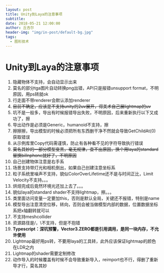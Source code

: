 ```yaml
---
layout: post
title: Unity到Laya的注意事项
subtitle: 
date: 2018-05-21 12:00:00
author: 丘吉尔
header-img: "img/in-post/default-bg.jpg"
tags:
  - 图形技术
---
```



# Unity到Laya的注意事项

1. 隐藏物体不支持，会自动显示出来
2. 莫名的部分tga图片自动转换png出错，API只是报错unsupport format，不明原因，用ps转就ok
3. 行走面不带renderer会默认添加renderer
4. ~~目前不确定，应该是不支持unity的2uv展开，得美术自己展lightmap的uv~~
5. 坑不是一般多，导出有时候报错导出失败，不明原因，后来重新执行以下又成功了，擦
6. 导出动作是必须是Generic，humanoid不支持，擦
7. 擦擦擦，导出模型的时候必须把所有东西删干净不然就会导致GetChildAt(0)获取错误
8. 从示例库里Copy代码需谨慎，防止有各种看不见的字符导致执行错误
9. ~~莫名其妙的一部分模型变黑，毫无规律，查不出原因，换个用laya的standard替换billnphone就好了，不明原因~~
10. 自己创建物体注意是右手系
11. 场景支持带灯光和相机倒出，如果自己创建注意坐标系
12. 粒子系统里噪声不支持，貌似ColorOverLifetime还不是与时间正比，Limit Velocity不支持。。。
13. 烘焙完成后竟然环境光还加上去了。。。
14. 貌似laya的standard shader不支持lightmap，擦。。。
15. 类里面访问变量一定要加this，否则是默认全局，关键还不报错，特别是name
16. 模型导出注意清空位移，转向，否则会被当做模型内部的数据，位置数据坐标系把x轴翻转就可以
17. 不支持meshcollider
18. 资源路径是/，\不支持，但是不抱错
19. **Typescript：深坑预警，Vector3.ZERO都是引用调用，是同一块内存，不允许使用**
20. Lightmap最好用ps转，不要用laya的工具转，此外应该保证lightmap的颜色在LDR之内
21. Lightmap的shader需要定制修改
22. 动作导入的时候覆盖有时候不会导致重新导入，reimport也不行，得删了重新导才行，莫名其妙




